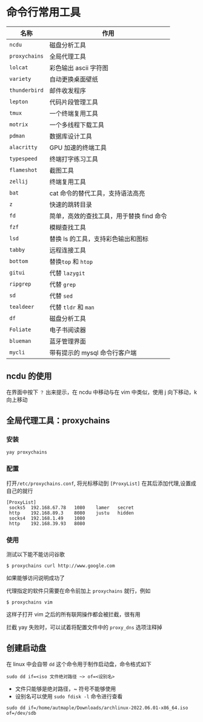 # 命令行常用工具

| 名称          | 作用                                     |
| ------------- | ---------------------------------------- |
| `ncdu`        | 磁盘分析工具                             |
| `proxychains` | 全局代理工具                             |
| `lolcat`      | 彩色输出 ascii 字符图                    |
| `variety`     | 自动更换桌面壁纸                         |
| `thunderbird` | 邮件收发程序                             |
| `lepton`      | 代码片段管理工具                         |
| `tmux`        | 一个终端复用工具                         |
| `motrix`      | 一个多线程下载工具                       |
| `pdman`       | 数据库设计工具                           |
| `alacritty`   | GPU 加速的终端工具                       |
| `typespeed`   | 终端打字练习工具                         |
| `flameshot`   | 截图工具                                 |
| `zellij`      | 终端复用工具                             |
| `bat`         | cat 命令的替代工具，支持语法高亮         |
| `z`           | 快速的跳转目录                           |
| `fd`          | 简单，高效的查找工具，用于替换 find 命令 |
| `fzf`         | 模糊查找工具                             |
| `lsd`         | 替换 ls 的工具，支持彩色输出和图标       |
| `tabby`       | 远程连接工具                             |
| `bottom`      | 替换`top` 和 `htop`                      |
| `gitui`       | 代替 `lazygit`                           |
| `ripgrep`     | 代替 `grep`                              |
| `sd`          | 代替 `sed`                               |
| `tealdeer`    | 代替 `tldr` 和 `man`                     |
| `df`          | 磁盘分析工具                             |
| `Foliate`     | 电子书阅读器                             |
| `blueman`     | 蓝牙管理界面                             |
| `mycli`       | 带有提示的 mysql  命令行客户端           |

## ncdu 的使用

在界面中按下 `？` 出来提示，在 ncdu 中移动与在 vim 中类似，使用 j 向下移动，k 向上移动

## 全局代理工具：proxychains

### 安装

```shell
yay proxychains
```

### 配置

打开`/etc/proxychains.conf`, 将光标移动到 `[ProxyList]` 在其后添加代理,设置成自己的就行

```text
[ProxyList]
 socks5  192.168.67.78   1080    lamer   secret
 http    192.168.89.3    8080    justu   hidden
 socks4  192.168.1.49    1080 
 http    192.168.39.93   8080 
```

### 使用

测试以下能不能访问谷歌

```shell
$ proxychains curl http://www.google.com
```

如果能够访问说明成功了

代理指定的软件只需要在命令前加上 `proxychains` 就行，例如

```shell
$ proxychains vim
```

这样子打开 vim 之后的所有联网操作都会被拦截，很有用

拦截 yay 失败时，可以试着将配置文件中的 `proxy_dns` 选项注释掉

## 创建启动盘

在 linux 中会自带 `dd` 这个命令用于制作启动盘，命令格式如下

```shell
sudo dd if=<iso 文件绝对路径 ~> of=<设别名>
```

* 文件只能够是绝对路径，\~ 符号不能够使用
* 设别名可以使用 `sudo fdisk -l` 命令进行查看

```shell
sudo dd if=/home/autmaple/Downloads/archlinux-2022.06.01-x86_64.iso of=/dev/sdb
```
